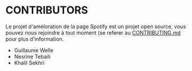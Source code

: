 <h1>CONTRIBUTORS</h1>

Le projet d'améloration de la page Spotify est un projet open source, vous pouvez nous rejoindre à tout moment (se referer au <a href="">CONTRIBUTING.md</a> pour plus d'information.

- Guillaume Welle
- Nesrine Tebaili
- Khalil Sekhri
